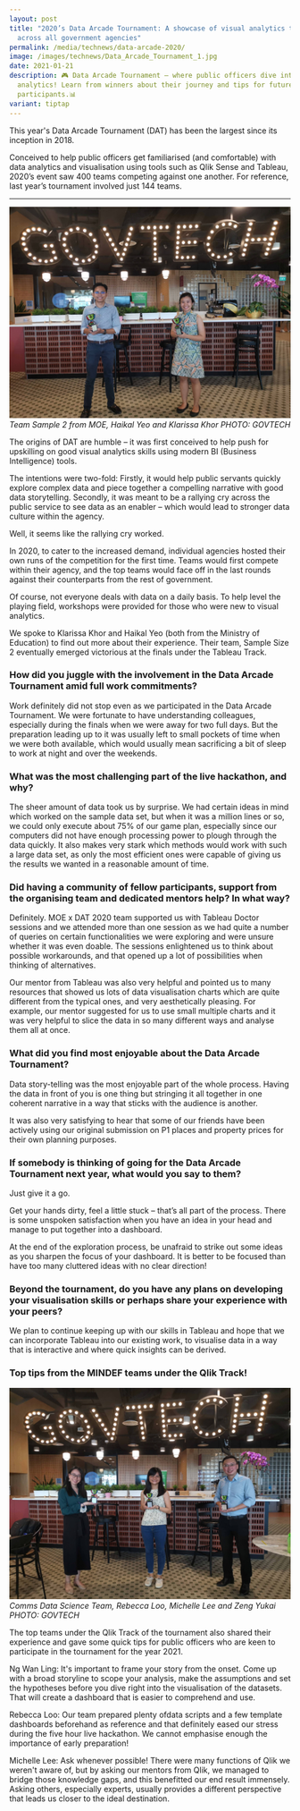 ```yaml
---
layout: post
title: "2020’s Data Arcade Tournament: A showcase of visual analytics talents
  across all government agencies"
permalink: /media/technews/data-arcade-2020/
image: /images/technews/Data_Arcade_Tournament_1.jpg
date: 2021-01-21
description: 🎮 Data Arcade Tournament — where public officers dive into data
  analytics! Learn from winners about their journey and tips for future
  participants.📊
variant: tiptap
---
```

This year's Data Arcade Tournament (DAT) has been the largest since its inception in 2018.

Conceived to help public officers get familiarised (and comfortable) with data analytics and visualisation using tools such as Qlik Sense and Tableau, 2020’s event saw 400 teams competing against one another. For reference, last year’s tournament involved just 144 teams.

---

![Team MOE](/images/technews/DAT1.jpg)
*Team Sample 2 from MOE, Haikal Yeo and Klarissa Khor PHOTO: GOVTECH*

The origins of DAT are humble – it was first conceived to help push for upskilling on good visual analytics skills using modern BI (Business Intelligence) tools. 

The intentions were two-fold:  Firstly, it would help public servants quickly explore complex data and piece together a compelling narrative with good data storytelling. Secondly, it was meant to be a rallying cry across the public service  to see data as an enabler – which would lead to stronger data culture within the agency.

Well, it seems like the rallying cry worked. 
 
In 2020, to cater to the increased demand,  individual agencies hosted their own runs of the competition for the first time. Teams would first compete within their agency, and the  top teams would face off in the last rounds against their counterparts from the rest of government. 

Of course, not everyone deals with data on a daily basis. To help level the playing field, workshops were provided for those who were new to visual analytics.

We spoke to Klarissa Khor and Haikal Yeo (both from the Ministry of Education) to find out more about their experience.  Their team, Sample Size 2  eventually emerged victorious at the finals under the Tableau Track. 

### How did you juggle with the involvement in the Data Arcade Tournament amid full work commitments? 


Work definitely did not stop even as we participated in the Data Arcade Tournament. We were fortunate to have understanding colleagues, especially during the finals when we were away for two full days. But the preparation leading up to it was usually left to small pockets of time when we were both available, which would usually mean sacrificing a bit of sleep to work at night and over the weekends.

### **What was the most challenging part of the live hackathon, and why?**

The sheer amount of data took us by surprise. We had certain ideas in mind which worked on the sample data set, but when it was a million lines or so, we could only execute about 75% of our game plan, especially since our computers did not have enough processing power to plough through the data quickly. It also makes very stark which methods would work with such a large data set, as only the most efficient ones were capable of giving us the results we wanted in a reasonable amount of time.

### Did having a community of fellow participants, support from the organising team and dedicated mentors help? In what way?

Definitely. MOE x DAT 2020 team supported us with Tableau Doctor sessions and we attended more than one session as we had quite a number of queries on certain functionalities we were exploring and were unsure whether it was even doable. The sessions enlightened us to think about possible workarounds, and that opened up a lot of possibilities when thinking of alternatives. 

Our mentor from Tableau was also very helpful and pointed us to many resources that showed us lots of data visualisation charts which are quite different from the typical ones, and very aesthetically pleasing. For example, our mentor suggested for us to use small multiple charts and it was very helpful to slice the data in so many different ways and analyse them all at once.

### **What did you find most enjoyable about the Data Arcade Tournament?** 

Data story-telling was the most enjoyable part of the whole process. Having the data in front of you is one thing but stringing it all together in one coherent narrative in a way that sticks with the audience is another. 

It was also very satisfying to hear that some of our friends have been actively using our original submission on P1 places and property prices for their own planning purposes. 

### **If somebody is thinking of going for the Data Arcade Tournament next year, what would you say to them?**

Just give it a go. 

Get your hands dirty, feel a little stuck – that’s all part of the process. There is some unspoken satisfaction when you have an idea in your head and manage to put together into a dashboard. 

At the end of the exploration process, be unafraid to strike out some ideas as you sharpen the focus of your dashboard. It is better to be focused than have too many cluttered ideas with no clear direction!

### Beyond the tournament, do you have any plans on developing your visualisation skills or perhaps share your experience with your peers?

We plan to continue keeping up with our skills in Tableau and hope that we can incorporate Tableau into our existing work, to visualise data in a way that is interactive and where quick insights can be derived.


### **Top tips from the MINDEF teams under the Qlik Track!**

![Team Mindef](/images/technews/DAT2.jpg)
*Comms Data Science Team, Rebecca Loo, Michelle Lee and Zeng Yukai PHOTO: GOVTECH*

The top teams under the Qlik Track of the tournament also shared their experience and gave some quick tips for public officers who are keen to participate in the tournament for the year 2021.  

Ng Wan Ling: It's important to frame your story from the onset. Come up with a broad storyline to scope your analysis, make the assumptions and set the hypotheses before you dive right into the visualisation of the datasets. That will create a dashboard that is easier to comprehend and use.

Rebecca Loo: Our team prepared plenty ofdata scripts and a few template dashboards beforehand as reference and that definitely eased our stress during the five hour live hackathon. We cannot emphasise enough the
importance of early preparation!

Michelle Lee: Ask whenever possible! There were many functions of Qlik we weren't aware of, but by asking our mentors from Qlik, we managed to bridge those knowledge gaps, and this benefitted our end result immensely. Asking others, especially experts, usually provides a different perspective that
leads us closer to the ideal destination.